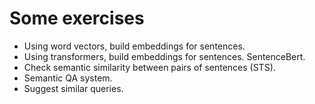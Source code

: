 # Some exercises

- Using word vectors, build embeddings for sentences.
- Using transformers, build embeddings for sentences. SentenceBert.
- Check semantic similarity between pairs of sentences (STS).
- Semantic QA system.
- Suggest similar queries.


